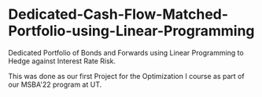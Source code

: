 # Dedicated-Cash-Flow-Matched-Portfolio-using-Linear-Programming
Dedicated Portfolio of Bonds and Forwards using Linear Programming to Hedge against Interest Rate Risk.

This was done as our first Project for the Optimization I course as part of our MSBA'22 program at UT.
